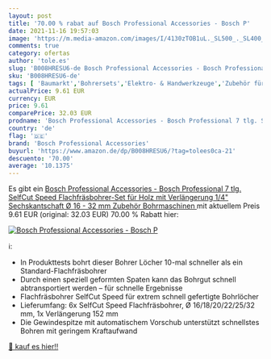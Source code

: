 ```yaml
---
layout: post
title: '70.00 % rabat auf Bosch Professional Accessories - Bosch P'
date: 2021-11-16 19:57:03
image: 'https://m.media-amazon.com/images/I/4130zTOB1uL._SL500_._SL400_.jpg'
comments: true
category: ofertas
author: 'tole.es'
slug: 'B008HRESU6-de Bosch Professional Accessories - Bosch Professional 7 tlg....'
sku: 'B008HRESU6-de'
tags: [ 'Baumarkt','Bohrersets','Elektro- & Handwerkzeuge','Zubehör für Elektrowerkzeuge','bosch professional accessories', ]
actualPrice: 9.61 EUR
currency: EUR
price: 9.61
comparePrice: 32.03 EUR
prodname: 'Bosch Professional Accessories - Bosch Professional 7 tlg. SelfCut Speed Flachfräsbohrer-Set  für Holz  mit Verlängerung  1/4" Sechskantschaft  Ø 16 - 32 mm  Zubehör Bohrmaschinen '
country: 'de'
flag: '🇩🇪'
brand: 'Bosch Professional Accessories'
buyurl: 'https://www.amazon.de/dp/B008HRESU6/?tag=tolees0ca-21'
descuento: '70.00'
average: '10.1375'
---
```


Es gibt ein [Bosch Professional Accessories - Bosch Professional 7 tlg. SelfCut Speed Flachfräsbohrer-Set  für Holz  mit Verlängerung  1/4" Sechskantschaft  Ø 16 - 32 mm  Zubehör Bohrmaschinen ](https://www.amazon.de/dp/B008HRESU6/?tag=tolees0ca-21) mit aktuellem Preis 9.61 EUR (original: 32.03 EUR) 70.00 % Rabatt hier:

[![Bosch Professional Accessories - Bosch P](https://m.media-amazon.com/images/I/4130zTOB1uL._SL500_._SL400_.jpg)](https://www.amazon.de/dp/B008HRESU6/?tag=tolees0ca-21)

ℹ️:

- In Produkttests bohrt dieser Bohrer Löcher 10-mal schneller als ein Standard-Flachfräsbohrer
- Durch einen speziell geformten Spaten kann das Bohrgut schnell abtransportiert werden – für schnelle Ergebnisse
- Flachfräsbohrer SelfCut Speed für extrem schnell gefertigte Bohrlöcher
- Lieferumfang: 6x SelfCut Speed Flachfräsbohrer, Ø 16/18/20/22/25/32 mm, 1x Verlängerung 152 mm
- Die Gewindespitze mit automatischem Vorschub unterstützt schnellstes Bohren mit geringem Kraftaufwand

[🛒 kauf es hier!!](https://www.amazon.de/dp/B008HRESU6/?tag=tolees0ca-21)
